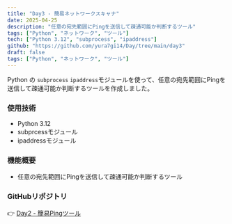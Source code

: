 ```yaml
---
title: "Day3 - 簡易ネットワークスキャナ"
date: 2025-04-25
description: "任意の宛先範囲にPingを送信して疎通可能か判断するツール"
tags: ["Python", "ネットワーク", "ツール"]
tech: ["Python 3.12", "subprocess", "ipaddress"]
github: "https://github.com/yura7gi14/Day/tree/main/day3"
draft: false
tags: ["Python", "ネットワーク", "ツール"]
---
```


Python の `subprocess` `ipaddress`モジュールを使って、任意の宛先範囲にPingを送信して疎通可能か判断するツールを作成しました。

### 使用技術
- Python 3.12
- subprcessモジュール
- ipaddressモジュール
### 機能概要
- 任意の宛先範囲にPingを送信して疎通可能か判断するツール

### GitHubリポジトリ
👉 [Day2 - 簡易Pingツール](https://github.com/yura7gi14/Day/tree/main/day3)

